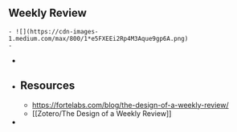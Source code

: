 ## Weekly Review
	- ![](https://cdn-images-1.medium.com/max/800/1*e5FXEEi2Rp4M3Aque9gp6A.png)
	-
-
- ## Resources
	- https://fortelabs.com/blog/the-design-of-a-weekly-review/
	- [[Zotero/The Design of a Weekly Review]]
-